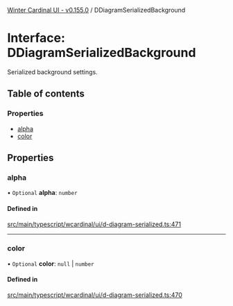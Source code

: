[Winter Cardinal UI - v0.155.0](../index.md) / DDiagramSerializedBackground

# Interface: DDiagramSerializedBackground

Serialized background settings.

## Table of contents

### Properties

- [alpha](DDiagramSerializedBackground.md#alpha)
- [color](DDiagramSerializedBackground.md#color)

## Properties

### alpha

• `Optional` **alpha**: `number`

#### Defined in

[src/main/typescript/wcardinal/ui/d-diagram-serialized.ts:471](https://github.com/winter-cardinal/winter-cardinal-ui/blob/v0.155.0/src/main/typescript/wcardinal/ui/d-diagram-serialized.ts#L471)

___

### color

• `Optional` **color**: ``null`` \| `number`

#### Defined in

[src/main/typescript/wcardinal/ui/d-diagram-serialized.ts:470](https://github.com/winter-cardinal/winter-cardinal-ui/blob/v0.155.0/src/main/typescript/wcardinal/ui/d-diagram-serialized.ts#L470)
